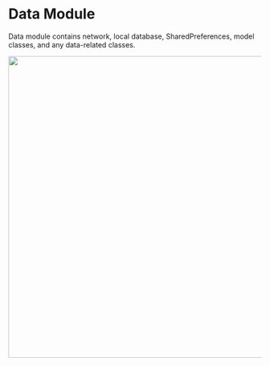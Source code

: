 # Data Module

Data module contains network, local database, SharedPreferences, model classes, and any data-related classes.

<img src="https://github.com/ShabanKamell/Contacts/blob/master/blob/modular-arch-diagram2.png" height="600">
